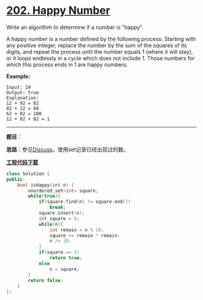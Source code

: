 # [202. Happy Number](https://leetcode.com/problems/happy-number/)

Write an algorithm to determine if a number is "happy".

A happy number is a number defined by the following process: Starting with any positive integer, replace the number by the sum of the squares of its digits, and repeat the process until the number equals 1 (where it will stay), or it loops endlessly in a cycle which does not include 1. Those numbers for which this process ends in 1 are happy numbers.

**Example:**

```
Input: 19
Output: true
Explanation:
12 + 92 = 82
82 + 22 = 68
62 + 82 = 100
12 + 02 + 02 = 1
```

-----

**题目**：

**思路**：参见[Discuss](https://leetcode.com/problems/happy-number/discuss/56913/Beat-90-Fast-Easy-Understand-Java-Solution-with-Brief-Explanation)。使用set记录已经出现过的数。

[**工程代码下载**](https://github.com/shenkh/leetcode)

```cpp
class Solution {
public:
    bool isHappy(int n) {
        unordered_set<int> square;
        while(true){
            if(square.find(n) != square.end())
                break;
            square.insert(n);
            int square = 0;
            while(n){
                int remain = n % 10;
                square += remain * remain;
                n /= 10;
            }
            if(square == 1)
                return true;
            else
                n = square;
        }
        return false;
    }
};
```
